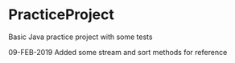# PracticeProject
Basic Java practice project with some tests

09-FEB-2019
Added some stream and sort methods for reference